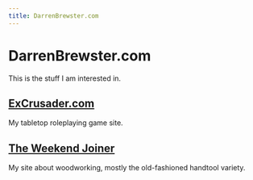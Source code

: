 ```yaml
---
title: DarrenBrewster.com
---
```


# DarrenBrewster.com
This is the stuff I am interested in.

## [ExCrusader.com](http://excrusader.com)
My tabletop roleplaying game site.

## [The Weekend Joiner](http://weekendjoiner.com)
My site about woodworking, mostly the old-fashioned handtool variety.
